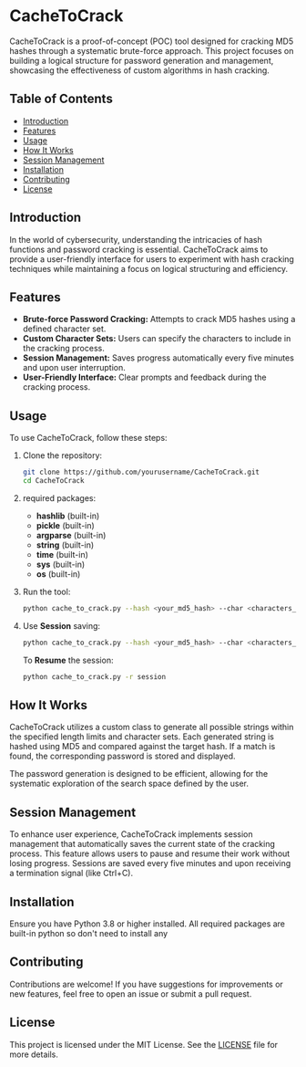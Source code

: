# CacheToCrack

CacheToCrack is a proof-of-concept (POC) tool designed for cracking MD5 hashes through a systematic brute-force approach. This project focuses on building a logical structure for password generation and management, showcasing the effectiveness of custom algorithms in hash cracking.

## Table of Contents

- [Introduction](#introduction)
- [Features](#features)
- [Usage](#usage)
- [How It Works](#how-it-works)
- [Session Management](#session-management)
- [Installation](#installation)
- [Contributing](#contributing)
- [License](#license)

## Introduction

In the world of cybersecurity, understanding the intricacies of hash functions and password cracking is essential. CacheToCrack aims to provide a user-friendly interface for users to experiment with hash cracking techniques while maintaining a focus on logical structuring and efficiency.

## Features

- **Brute-force Password Cracking:** Attempts to crack MD5 hashes using a defined character set.
- **Custom Character Sets:** Users can specify the characters to include in the cracking process.
- **Session Management:** Saves progress automatically every five minutes and upon user interruption.
- **User-Friendly Interface:** Clear prompts and feedback during the cracking process.

## Usage

To use CacheToCrack, follow these steps:

1. Clone the repository:
   ```bash
   git clone https://github.com/yourusername/CacheToCrack.git
   cd CacheToCrack
   ```

2. required packages:
    - __hashlib__ (built-in)
    - __pickle__ (built-in)
    - __argparse__ (built-in)
    - __string__ (built-in)
    - __time__ (built-in)
    - __sys__ (built-in)
    - __os__ (built-in)

3. Run the tool:
   ```bash
   python cache_to_crack.py --hash <your_md5_hash> --char <characters_to_use> --output <output_file_path>
   ```

4. Use __Session__ saving:
    ```bash
    python cache_to_crack.py --hash <your_md5_hash> --char <characters_to_use> --output <output_file_path> -n session
    ```

    To __Resume__ the session:

    ```bash
    python cache_to_crack.py -r session
    ```


## How It Works

CacheToCrack utilizes a custom class to generate all possible strings within the specified length limits and character sets. Each generated string is hashed using MD5 and compared against the target hash. If a match is found, the corresponding password is stored and displayed.

The password generation is designed to be efficient, allowing for the systematic exploration of the search space defined by the user.

## Session Management

To enhance user experience, CacheToCrack implements session management that automatically saves the current state of the cracking process. This feature allows users to pause and resume their work without losing progress. Sessions are saved every five minutes and upon receiving a termination signal (like Ctrl+C).

## Installation

Ensure you have Python 3.8 or higher installed. All required packages are built-in python so don't need to install any

## Contributing

Contributions are welcome! If you have suggestions for improvements or new features, feel free to open an issue or submit a pull request.

## License

This project is licensed under the MIT License. See the [LICENSE](LICENSE) file for more details.